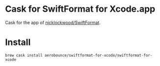 # Cask for SwiftFormat for Xcode.app
Cask for the app of [nicklockwood/SwiftFormat](https://github.com/nicklockwood/SwiftFormat).


# Install
```
brew cask install aerobounce/swiftformat-for-xcode/swiftformat-for-xcode
```
